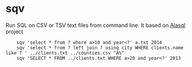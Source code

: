 sqv
===

Run SQL on CSV or TSV text files from command line.
It based on [Alasql](github.com/agershun/alasql) project

```
    sqv 'select * from ? where a>10 and year<?' a.txt 2014
    sqv 'select * from ? left join ? using city WHERE clients.name like ? ' ../clients.txt ../counties.csv "A%"
    sqv 'SELECT * FROM ../clients.txt WHERE a>20 and year<?' 2013
    
```
